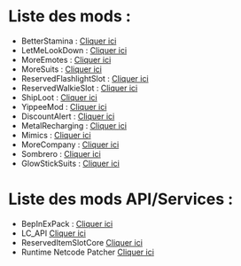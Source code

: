 # Liste des mods :
- BetterStamina : [Cliquer ici](https://thunderstore.io/c/lethal-company/p/FlipMods/BetterStamina/)
- LetMeLookDown : [Cliquer ici](https://thunderstore.io/c/lethal-company/p/FlipMods/LetMeLookDown/)
- MoreEmotes : [Cliquer ici](https://thunderstore.io/c/lethal-company/p/Sligili/More_Emotes/)
- MoreSuits : [Cliquer ici](https://thunderstore.io/c/lethal-company/p/x753/More_Suits/)
- ReservedFlashlightSlot : [Cliquer ici](https://thunderstore.io/c/lethal-company/p/FlipMods/ReservedFlashlightSlot/)
- ReservedWalkieSlot : [Cliquer ici](https://thunderstore.io/c/lethal-company/p/FlipMods/ReservedWalkieSlot/)
- ShipLoot : [Cliquer ici](https://thunderstore.io/c/lethal-company/p/tinyhoot/ShipLoot/)
- YippeeMod : [Cliquer ici](https://thunderstore.io/c/lethal-company/p/sunnobunno/YippeeMod/)
- DiscountAlert : [Cliquer ici](https://thunderstore.io/c/lethal-company/p/akechii/DiscountAlert/)
- MetalRecharging : [Cliquer ici](https://thunderstore.io/c/lethal-company/p/Bobbie/MetalRecharging/)
- Mimics : [Cliquer ici](https://thunderstore.io/c/lethal-company/p/x753/Mimics/)
- MoreCompany : [Cliquer ici](https://thunderstore.io/c/lethal-company/p/notnotnotswipez/MoreCompany/)
- Sombrero : [Cliquer ici](https://thunderstore.io/c/lethal-company/p/FluxTeam/Sombrero/)
- GlowStickSuits : [Cliquer ici](https://thunderstore.io/c/lethal-company/p/Norman/GlowStickSuits/)

# Liste des mods API/Services :
- BepInExPack : [Cliquer ici](https://thunderstore.io/c/lethal-company/p/BepInEx/BepInExPack/)
- LC_API [Cliquer ici](https://thunderstore.io/c/lethal-company/p/2018/LC_API/)
- ReservedItemSlotCore [Cliquer ici](https://thunderstore.io/c/lethal-company/p/FlipMods/ReservedItemSlotCore/)
- Runtime Netcode Patcher [Cliquer ici](https://thunderstore.io/c/lethal-company/p/Ozone/Runtime_Netcode_Patcher/)
